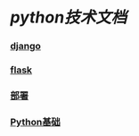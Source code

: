 # *python技术文档*

###  [django](/zh-cn/python/django/)

### [flask](/zh-cn/python/flask/)

###  [部署](/zh-cn/python/部署/)

### [Python基础](/zh-cn/python/Python基础/)

